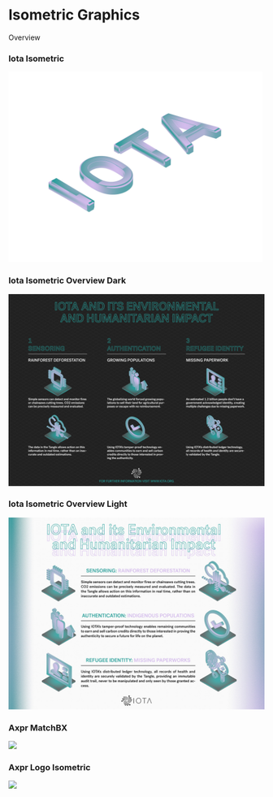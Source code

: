 # Isometric Graphics

Overview

### Iota Isometric

<img src="https://github.com/dvdptr/de-design/blob/master/graphics/isometrics/iota-davidebner.png" width="500px">

### Iota Isometric Overview Dark

<img src="https://github.com/dvdptr/de-design/blob/master/graphics/isometrics/iota-overview-dark.jpg" width="full">

### Iota Isometric Overview Light

<img src="https://github.com/dvdptr/de-design/blob/master/graphics/isometrics/iota-overview-light.jpg" width="full">

### Axpr MatchBX

<img src="https://github.com/dvdptr/de-design/blob/master/graphics/isometrics/axpr-mbx-isometric.jpg" width="full">

### Axpr Logo Isometric

<img src="https://github.com/dvdptr/de-design/blob/master/graphics/isometrics/axpr-logo-isometric.jpg" width="full">
